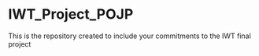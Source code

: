 # IWT_Project_POJP
This is the repository created to include your commitments to the IWT final project
